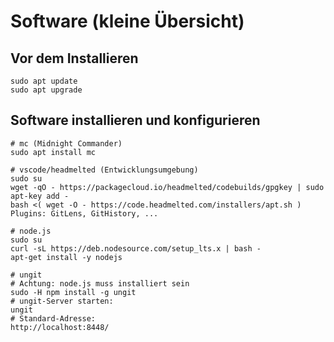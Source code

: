 # Software (kleine Übersicht)

## Vor dem Installieren
```
sudo apt update
sudo apt upgrade
```
## Software installieren und konfigurieren
```
# mc (Midnight Commander)
sudo apt install mc

# vscode/headmelted (Entwicklungsumgebung)
sudo su
wget -qO - https://packagecloud.io/headmelted/codebuilds/gpgkey | sudo apt-key add -
bash <( wget -O - https://code.headmelted.com/installers/apt.sh )
Plugins: GitLens, GitHistory, ...

# node.js
sudo su
curl -sL https://deb.nodesource.com/setup_lts.x | bash -
apt-get install -y nodejs

# ungit
# Achtung: node.js muss installiert sein
sudo -H npm install -g ungit
# ungit-Server starten:
ungit
# Standard-Adresse:
http://localhost:8448/
```
